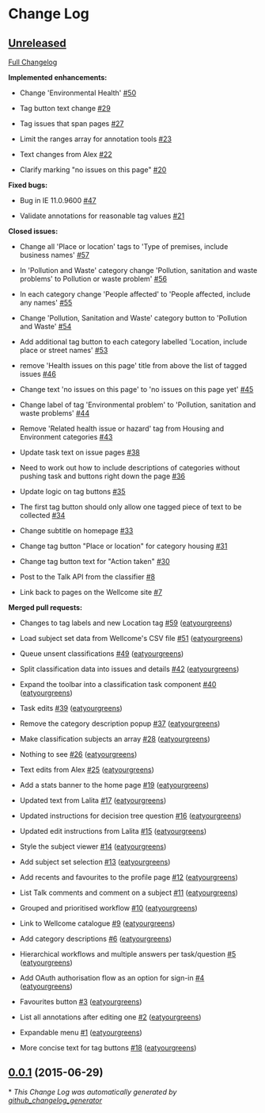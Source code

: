 # Change Log

## [Unreleased](https://github.com/zooniverse/wellcome/tree/HEAD)

[Full Changelog](https://github.com/zooniverse/wellcome/compare/0.0.1...HEAD)

**Implemented enhancements:**

- Change 'Environmental Health' [\#50](https://github.com/zooniverse/wellcome/issues/50)

- Tag button text change [\#29](https://github.com/zooniverse/wellcome/issues/29)

- Tag issues that span pages [\#27](https://github.com/zooniverse/wellcome/issues/27)

- Limit the ranges array for annotation tools [\#23](https://github.com/zooniverse/wellcome/issues/23)

- Text changes from Alex [\#22](https://github.com/zooniverse/wellcome/issues/22)

- Clarify marking "no issues on this page" [\#20](https://github.com/zooniverse/wellcome/issues/20)

**Fixed bugs:**

- Bug in IE 11.0.9600 [\#47](https://github.com/zooniverse/wellcome/issues/47)

- Validate annotations for reasonable tag values [\#21](https://github.com/zooniverse/wellcome/issues/21)

**Closed issues:**

- Change all 'Place or location' tags to 'Type of premises, include business names' [\#57](https://github.com/zooniverse/wellcome/issues/57)

- In 'Pollution and Waste' category change 'Pollution, sanitation and waste problems' to Pollution or waste problem' [\#56](https://github.com/zooniverse/wellcome/issues/56)

- In each category change 'People affected' to 'People affected, include any names' [\#55](https://github.com/zooniverse/wellcome/issues/55)

- Change 'Pollution, Sanitation and Waste' category button to 'Pollution and Waste' [\#54](https://github.com/zooniverse/wellcome/issues/54)

- Add additional tag button to each category labelled 'Location, include place or street names'  [\#53](https://github.com/zooniverse/wellcome/issues/53)

- remove 'Health issues on this page' title from above the list of tagged issues [\#46](https://github.com/zooniverse/wellcome/issues/46)

- Change text 'no issues on this page' to 'no issues on this page yet' [\#45](https://github.com/zooniverse/wellcome/issues/45)

- Change label of tag 'Environmental problem' to 'Pollution, sanitation and waste problems' [\#44](https://github.com/zooniverse/wellcome/issues/44)

- Remove 'Related health issue or hazard' tag from Housing and Environment categories [\#43](https://github.com/zooniverse/wellcome/issues/43)

- Update task text on issue pages [\#38](https://github.com/zooniverse/wellcome/issues/38)

- Need to work out how to include descriptions of categories without pushing task and buttons right down the page [\#36](https://github.com/zooniverse/wellcome/issues/36)

- Update logic on tag buttons [\#35](https://github.com/zooniverse/wellcome/issues/35)

- The first tag button should only allow one tagged piece of text to be collected [\#34](https://github.com/zooniverse/wellcome/issues/34)

- Change subtitle on homepage [\#33](https://github.com/zooniverse/wellcome/issues/33)

- Change tag button "Place or location" for category housing [\#31](https://github.com/zooniverse/wellcome/issues/31)

- Change tag button text for "Action taken" [\#30](https://github.com/zooniverse/wellcome/issues/30)

- Post to the Talk API from the classifier [\#8](https://github.com/zooniverse/wellcome/issues/8)

- Link back to pages on the Wellcome site [\#7](https://github.com/zooniverse/wellcome/issues/7)

**Merged pull requests:**

- Changes to tag labels and new Location tag [\#59](https://github.com/zooniverse/wellcome/pull/59) ([eatyourgreens](https://github.com/eatyourgreens))

- Load subject set data from Wellcome's CSV file [\#51](https://github.com/zooniverse/wellcome/pull/51) ([eatyourgreens](https://github.com/eatyourgreens))

- Queue unsent classifications [\#49](https://github.com/zooniverse/wellcome/pull/49) ([eatyourgreens](https://github.com/eatyourgreens))

- Split classification data into issues and details [\#42](https://github.com/zooniverse/wellcome/pull/42) ([eatyourgreens](https://github.com/eatyourgreens))

- Expand the toolbar into a classification task component [\#40](https://github.com/zooniverse/wellcome/pull/40) ([eatyourgreens](https://github.com/eatyourgreens))

- Task edits [\#39](https://github.com/zooniverse/wellcome/pull/39) ([eatyourgreens](https://github.com/eatyourgreens))

- Remove the category description popup [\#37](https://github.com/zooniverse/wellcome/pull/37) ([eatyourgreens](https://github.com/eatyourgreens))

- Make classification subjects an array [\#28](https://github.com/zooniverse/wellcome/pull/28) ([eatyourgreens](https://github.com/eatyourgreens))

- Nothing to see [\#26](https://github.com/zooniverse/wellcome/pull/26) ([eatyourgreens](https://github.com/eatyourgreens))

- Text edits from Alex [\#25](https://github.com/zooniverse/wellcome/pull/25) ([eatyourgreens](https://github.com/eatyourgreens))

- Add a stats banner to the home page [\#19](https://github.com/zooniverse/wellcome/pull/19) ([eatyourgreens](https://github.com/eatyourgreens))

- Updated text from Lalita [\#17](https://github.com/zooniverse/wellcome/pull/17) ([eatyourgreens](https://github.com/eatyourgreens))

- Updated instructions for decision tree question [\#16](https://github.com/zooniverse/wellcome/pull/16) ([eatyourgreens](https://github.com/eatyourgreens))

- Updated edit instructions from Lalita [\#15](https://github.com/zooniverse/wellcome/pull/15) ([eatyourgreens](https://github.com/eatyourgreens))

- Style the subject viewer [\#14](https://github.com/zooniverse/wellcome/pull/14) ([eatyourgreens](https://github.com/eatyourgreens))

- Add subject set selection [\#13](https://github.com/zooniverse/wellcome/pull/13) ([eatyourgreens](https://github.com/eatyourgreens))

- Add recents and favourites to the profile page [\#12](https://github.com/zooniverse/wellcome/pull/12) ([eatyourgreens](https://github.com/eatyourgreens))

- List Talk comments and comment on a subject [\#11](https://github.com/zooniverse/wellcome/pull/11) ([eatyourgreens](https://github.com/eatyourgreens))

- Grouped and prioritised workflow [\#10](https://github.com/zooniverse/wellcome/pull/10) ([eatyourgreens](https://github.com/eatyourgreens))

- Link to Wellcome catalogue [\#9](https://github.com/zooniverse/wellcome/pull/9) ([eatyourgreens](https://github.com/eatyourgreens))

- Add category descriptions [\#6](https://github.com/zooniverse/wellcome/pull/6) ([eatyourgreens](https://github.com/eatyourgreens))

- Hierarchical workflows and multiple answers per task/question [\#5](https://github.com/zooniverse/wellcome/pull/5) ([eatyourgreens](https://github.com/eatyourgreens))

- Add OAuth authorisation flow as an option for sign-in [\#4](https://github.com/zooniverse/wellcome/pull/4) ([eatyourgreens](https://github.com/eatyourgreens))

- Favourites button [\#3](https://github.com/zooniverse/wellcome/pull/3) ([eatyourgreens](https://github.com/eatyourgreens))

- List all annotations after editing one [\#2](https://github.com/zooniverse/wellcome/pull/2) ([eatyourgreens](https://github.com/eatyourgreens))

- Expandable menu [\#1](https://github.com/zooniverse/wellcome/pull/1) ([eatyourgreens](https://github.com/eatyourgreens))

- More concise text for tag buttons [\#18](https://github.com/zooniverse/wellcome/pull/18) ([eatyourgreens](https://github.com/eatyourgreens))

## [0.0.1](https://github.com/zooniverse/wellcome/tree/0.0.1) (2015-06-29)



\* *This Change Log was automatically generated by [github_changelog_generator](https://github.com/skywinder/Github-Changelog-Generator)*